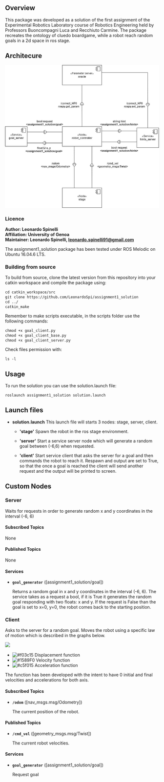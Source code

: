 ## Overview

This package was developed as a solution of the first assignment of the Experimental Robotics Laboratory course of Robotics Engineering held by Professors Buoncompagni Luca and Recchiuto Carmine. The package recreates the ontology of cluedo boardgame, while a robot reach random goals in a 2d space in ros stage.

## Architecure

![](architecture.jpg)

### Licence

**Author: Leonardo Spinelli<br/>
Affiliation: University of Genoa<br />
Maintainer: Leonardo Spinelli, leonardo.spinelli91@gmail.com**

The assignment1_solution package has been tested under ROS Melodic on Ubuntu 16.04.6 LTS.

### Building from source

To build from source, clone the latest version from this repository into your catkin workspace and compile the package using:

	cd catkin_workspace/src
	git clone https://github.com/LeonardoSpi/assignment1_solution
	cd ../
	catkin_make

Remember to make scripts executable, in the scripts folder use the following commands:

	chmod +x goal_client.py
	chmod +x goal_client_base.py
	chmod +x goal_client_server.py
	
Check files permission with:
	
	ls -l

## Usage

To run the solution you can use the solution.launch file:

	roslaunch assignment1_solution solution.launch

## Launch files

* **solution.launch** This launch file will starts 3 nodes: stage, server, client.

	- **'stage'** Spawn the robot in the ros stage environment.

	- **'server'** Start a service server node which will generate a random goal between (-6,6) when requested.

	- **'client'** Start service client that asks the server for a goal and then commands the robot to reach it. Respawn and output are set to True, so that the once a goal is reached the client will send another request and the output will be printed to screen.

## Custom Nodes

### Server

Waits for requests in order to generate random x and y coordinates in the interval (-6, 6)

#### Subscribed Topics

None

#### Published Topics

None

#### Services

* **`goal_generator`** ([assignment1_solution/goal])

	Returns a random goal in x and y coordinates in the interval (-6, 6). The service takes as a request a 		bool, if it is True it generates the random goal responding with two floats: x and y. If the request is 	False than the goal is set to x=0, y=0, the robot comes back to the starting position.

### Client

Asks to the server for a random goal. Moves the robot using a specific law of motion which is described in the graphs below.

![](it.plot.png)

- ![#f03c15](https://via.placeholder.com/15/f03c15/000000?text=+) Displacement function
- ![#1589F0](https://via.placeholder.com/15/1589F0/000000?text=+) Velocity function
- ![#c5f015](https://via.placeholder.com/15/c5f015/000000?text=+) Acceleration function

The function has been developed with the intent to have 0 initial and final velocities and accelerations for both axis.

#### Subscribed Topics

* **`/odom`** ([nav_msgs.msg/Odometry])

	The current position of the robot.

#### Published Topics

* **`/cmd_vel`** ([geometry_msgs.msg/Twist])

	The current robot velocities.

#### Services

* **`goal_generator`** ([assignment1_solution/goal])

	Request goal
 


